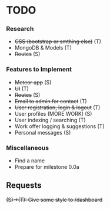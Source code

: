 # TODO

### Research
- ~~CSS (bootstrap or smthing else)~~ (T)
- MongoDB & Models (T)
- ~~Routes~~ (S)

### Features to Implement
- ~~Meteor app~~ (S)
- ~~UI~~ (T)
- ~~Routes~~ (S)
- ~~Email to admin for contact~~ (T)
- ~~User registration, login & logout~~ (T)
- User profiles (MORE WORK) (S)
- User indexing / searching (T)
- Work offer logging & suggestions (T)
- Personal messages (S)

### Miscellaneous
- Find a name
- Prepare for milestone 0.0a

## Requests

~~(S)->(T): Give some style to /dashboard~~
